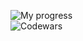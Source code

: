 ![My progress](https://badge42.herokuapp.com/api/stats/jlamonic) <br>
![Codewars](https://www.codewars.com/users/avoreshin/badges/large)
